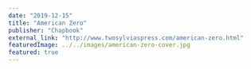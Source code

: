 ```yaml
---
date: "2019-12-15"
title: "American Zero"
publisher: "Chapbook"
external_link: "http://www.twosylviaspress.com/american-zero.html"
featuredImage: ../../images/american-zero-cover.jpg
featured: true
---
```

